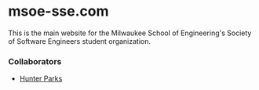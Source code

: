 # msoe-sse.com
This is the main website for the Milwaukee School of Engineering's Society of Software Engineers student organization.

### Collaborators
* [Hunter Parks](https://github.com/hunterparks)
